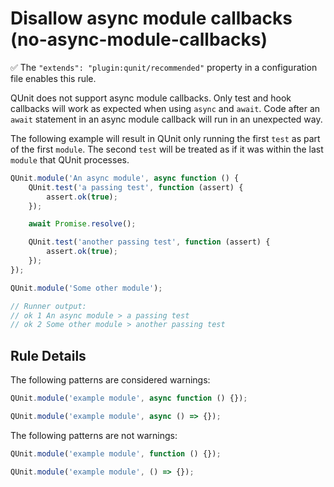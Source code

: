 # Disallow async module callbacks (no-async-module-callbacks)

✅ The `"extends": "plugin:qunit/recommended"` property in a configuration file enables this rule.

QUnit does not support async module callbacks. Only test and hook callbacks
will work as expected when using `async` and `await`. Code after an `await`
statement in an async module callback will run in an unexpected way.

The following example will result in QUnit only running the first `test`
as part of the first `module`. The second `test` will be treated as
if it was within the last `module` that QUnit processes.

```js
QUnit.module('An async module', async function () {
    QUnit.test('a passing test', function (assert) {
        assert.ok(true);
    });

    await Promise.resolve();

    QUnit.test('another passing test', function (assert) {
        assert.ok(true);
    });
});

QUnit.module('Some other module');

// Runner output:
// ok 1 An async module > a passing test
// ok 2 Some other module > another passing test
```

## Rule Details

The following patterns are considered warnings:

```js
QUnit.module('example module', async function () {});

QUnit.module('example module', async () => {});
```

The following patterns are not warnings:

```js
QUnit.module('example module', function () {});

QUnit.module('example module', () => {});
```
